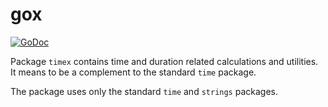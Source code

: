 # gox

[![GoDoc](https://godoc.org/github.com/icza/gox/timex?status.svg)](https://godoc.org/github.com/icza/gox/timex)

Package `timex` contains time and duration related calculations and utilities.
It means to be a complement to the standard `time` package.

The package uses only the standard `time` and `strings` packages.
